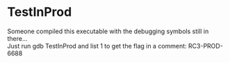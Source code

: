 TestInProd
==========
Someone compiled this executable with the debugging symbols still in there...<br>
Just run gdb TestInProd and list 1 to get the flag in a comment: RC3-PROD-6688
